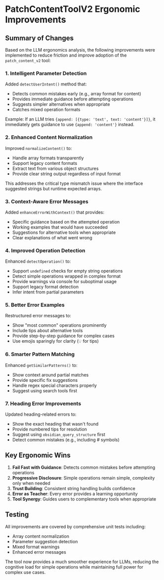 # PatchContentToolV2 Ergonomic Improvements

## Summary of Changes

Based on the LLM ergonomics analysis, the following improvements were implemented to reduce friction and improve adoption of the `patch_content_v2` tool:

### 1. Intelligent Parameter Detection

Added `detectUserIntent()` method that:
- Detects common mistakes early (e.g., array format for content)
- Provides immediate guidance before attempting operations
- Suggests simpler alternatives when appropriate
- Catches mixed operation formats

Example: If an LLM tries `{append: [{type: 'text', text: 'content'}]}`, it immediately gets guidance to use `{append: 'content'}` instead.

### 2. Enhanced Content Normalization

Improved `normalizeContent()` to:
- Handle array formats transparently
- Support legacy content formats
- Extract text from various object structures
- Provide clear string output regardless of input format

This addresses the critical type mismatch issue where the interface suggested strings but runtime expected arrays.

### 3. Context-Aware Error Messages

Added `enhanceErrorWithContext()` that provides:
- Specific guidance based on the attempted operation
- Working examples that would have succeeded
- Suggestions for alternative tools when appropriate
- Clear explanations of what went wrong

### 4. Improved Operation Detection

Enhanced `detectOperation()` to:
- Support `undefined` checks for empty string operations
- Detect simple operations wrapped in complex format
- Provide warnings via console for suboptimal usage
- Support legacy format detection
- Infer intent from partial parameters

### 5. Better Error Examples

Restructured error messages to:
- Show "most common" operations prominently
- Include tips about alternative tools
- Provide step-by-step guidance for complex cases
- Use emojis sparingly for clarity (💡 for tips)

### 6. Smarter Pattern Matching

Enhanced `getSimilarPatterns()` to:
- Show context around partial matches
- Provide specific fix suggestions
- Handle regex special characters properly
- Suggest using search tools first

### 7. Heading Error Improvements

Updated heading-related errors to:
- Show the exact heading that wasn't found
- Provide numbered tips for resolution
- Suggest using `obsidian_query_structure` first
- Detect common mistakes (e.g., including # symbols)

## Key Ergonomic Wins

1. **Fail Fast with Guidance**: Detects common mistakes before attempting operations
2. **Progressive Disclosure**: Simple operations remain simple, complexity only when needed
3. **Trust Building**: Consistent string handling builds confidence
4. **Error as Teacher**: Every error provides a learning opportunity
5. **Tool Synergy**: Guides users to complementary tools when appropriate

## Testing

All improvements are covered by comprehensive unit tests including:
- Array content normalization
- Parameter suggestion detection
- Mixed format warnings
- Enhanced error messages

The tool now provides a much smoother experience for LLMs, reducing the cognitive load for simple operations while maintaining full power for complex use cases.